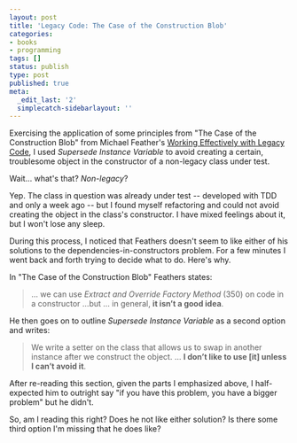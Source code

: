 ```yaml
---
layout: post
title: 'Legacy Code: The Case of the Construction Blob'
categories:
- books
- programming
tags: []
status: publish
type: post
published: true
meta:
  _edit_last: '2'
  simplecatch-sidebarlayout: ''
---
```

Exercising the application of some principles from "The Case of the Construction Blob" from Michael Feather's <a href="http://www.amazon.com/gp/product/0131177052/ref=as_li_ss_tl?ie=UTF8&amp;tag=wiltblog-20&amp;linkCode=as2&amp;camp=1789&amp;creative=390957&amp;creativeASIN=0131177052">Working Effectively with Legacy Code</a>, I used <em>Supersede Instance Variable</em> to avoid creating a certain, troublesome object in the constructor of a non-legacy class under test.

Wait… what's that? <em>Non-legacy</em>?

Yep. The class in question was already under test -- developed with TDD and only a week ago -- but I found myself refactoring and could not avoid creating the object in the class's constructor. I have mixed feelings about it, but I won't lose any sleep.

During this process, I noticed that Feathers doesn't seem to like either of his solutions to the dependencies-in-constructors problem. For a few minutes I went back and forth trying to decide what to do. Here's why.

In "The Case of the Construction Blob" Feathers states:
<blockquote>… we can use <em>Extract and Override Factory Method</em> (350) on code in a constructor …but … in general, <strong>it isn’t a good idea</strong>.</blockquote>
He then goes on to outline <em>Supersede Instance Variable</em> as a second option and writes:
<blockquote>We write a setter on the class that allows us to swap in another instance after we construct the object. … <strong>I don’t like to use [it] unless I can’t avoid it</strong>.</blockquote>
After re-reading this section, given the parts I emphasized above, I half-expected him to outright say "if you have this problem, you have a bigger problem" but he didn't.

So, am I reading this right? Does he not like either solution? Is there some third option I'm missing that he does like?
